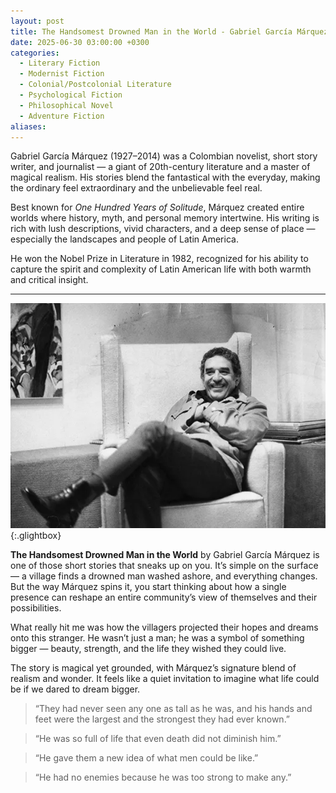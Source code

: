 ```yaml
---
layout: post
title: The Handsomest Drowned Man in the World - Gabriel García Márquez
date: 2025-06-30 03:00:00 +0300
categories:
  - Literary Fiction
  - Modernist Fiction
  - Colonial/Postcolonial Literature
  - Psychological Fiction
  - Philosophical Novel
  - Adventure Fiction
aliases:
---
```

Gabriel García Márquez (1927–2014) was a Colombian novelist, short story writer, and journalist — a giant of 20th-century literature and a master of magical realism. His stories blend the fantastical with the everyday, making the ordinary feel extraordinary and the unbelievable feel real.

Best known for _One Hundred Years of Solitude_, Márquez created entire worlds where history, myth, and personal memory intertwine. His writing is rich with lush descriptions, vivid characters, and a deep sense of place — especially the landscapes and people of Latin America.

He won the Nobel Prize in Literature in 1982, recognized for his ability to capture the spirit and complexity of Latin American life with both warmth and critical insight.

---



[![Gabriel García Márquez](/assets/image/marquez.jpg)](/assets/image/marquez.jpg){:.glightbox}

**The Handsomest Drowned Man in the World** by Gabriel García Márquez is one of those short stories that sneaks up on you. It’s simple on the surface — a village finds a drowned man washed ashore, and everything changes. But the way Márquez spins it, you start thinking about how a single presence can reshape an entire community’s view of themselves and their possibilities.

What really hit me was how the villagers projected their hopes and dreams onto this stranger. He wasn’t just a man; he was a symbol of something bigger — beauty, strength, and the life they wished they could live.

The story is magical yet grounded, with Márquez’s signature blend of realism and wonder. It feels like a quiet invitation to imagine what life could be if we dared to dream bigger.

> “They had never seen any one as tall as he was, and his hands and feet were the largest and the strongest they had ever known.”

> “He was so full of life that even death did not diminish him.”

> “He gave them a new idea of what men could be like.”

> “He had no enemies because he was too strong to make any.”